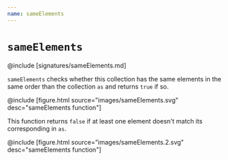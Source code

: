 ```yaml
---
name: sameElements
---
```


# `sameElements`

@include [signatures/sameElements.md]

`sameElements` checks whether this collection has the same elements in the same order than the collection `as` and returns `true` if so.

@include [figure.html source="images/sameElements.svg" desc="sameElements function"]

This function returns `false` if at least one element doesn't match its corresponding in `as`.

@include [figure.html source="images/sameElements.2.svg" desc="sameElements function"]
